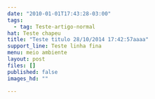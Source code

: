 ```yaml
---
date: "2010-01-01T17:43:28-03:00"
tags:
  - tag: Teste-artigo-normal
hat: Teste chapeu
title: "Teste titulo 28/10/2014 17:42:57aaaa"
support_line: Teste linha fina
menu: meio ambiente
layout: post
files: []
published: false
images_hd: ""

---
```

